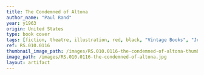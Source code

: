 ```yaml
---
title: The Condemned of Altona
author_name: "Paul Rand"
year: y1963
origin: United States
type: book cover
tags: [fiction, theatre, illustration, red, black, "Vintage Books", "Jean Paul Sartre"]
ref: RS.010.0116 
thumbnail_image_path: /images/RS.010.0116-the-condemned-of-altona-thumbnail.jpg
image_path: /images/RS.010.0116-the-condemned-of-altona.jpg
layout: artifact
---
```



